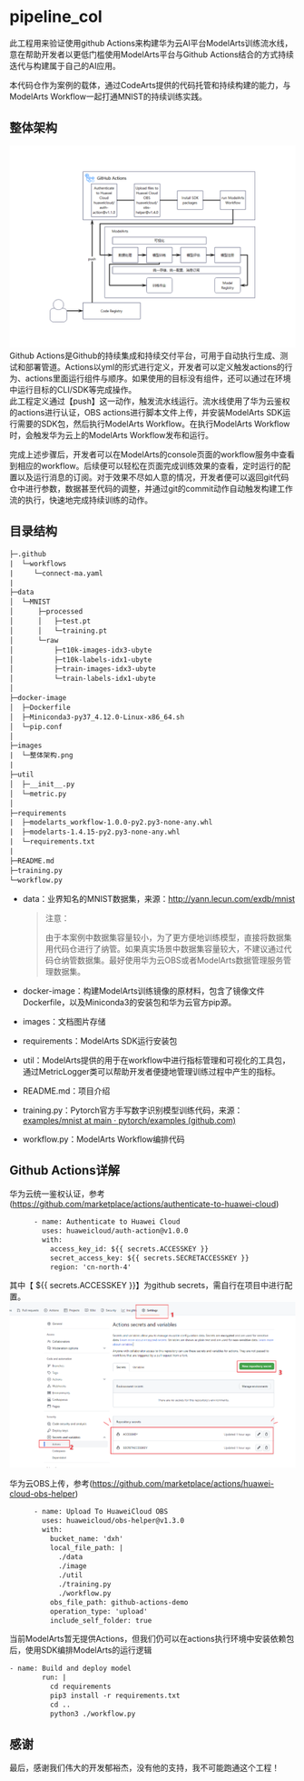 # pipeline_col
此工程用来验证使用github Actions来构建华为云AI平台ModelArts训练流水线，意在帮助开发者以更低门槛使用ModelArts平台与Github Actions结合的方式持续迭代与构建属于自己的AI应用。

本代码仓作为案例的载体，通过CodeArts提供的代码托管和持续构建的能力，与ModelArts Workflow一起打通MNIST的持续训练实践。

## 整体架构
![structure](./images/整体架构.png)
Github Actions是Github的持续集成和持续交付平台，可用于自动执行生成、测试和部署管道。Actions以yml的形式进行定义，开发者可以定义触发actions的行为、actions里面运行组件与顺序。如果使用的目标没有组件，还可以通过在环境中运行目标的CLI/SDK等完成操作。\
此工程定义通过【push】这一动作，触发流水线运行。流水线使用了华为云鉴权的actions进行认证，OBS actions进行脚本文件上传，并安装ModelArts SDK运行需要的SDK包，然后执行ModelArts Workflow。在执行ModelArts Workflow时，会触发华为云上的ModelArts Workflow发布和运行。

完成上述步骤后，开发者可以在ModelArts的console页面的workflow服务中查看到相应的workflow。后续便可以轻松在页面完成训练效果的查看，定时运行的配置以及运行消息的订阅。对于效果不尽如人意的情况，开发者便可以返回git代码仓中进行参数，数据甚至代码的调整，并通过git的commit动作自动触发构建工作流的执行，快速地完成持续训练的动作。

## 目录结构
```txt
├─.github
|  └─workflows
|     └─connect-ma.yaml
|
├─data													
│  └─MNIST
│      ├─processed
│      │   ├─test.pt
│      │   └─training.pt
│      └─raw
│          ├─t10k-images-idx3-ubyte
│          ├─t10k-labels-idx1-ubyte
│          ├─train-images-idx3-ubyte
│          └─train-labels-idx1-ubyte
│              
├─docker-image													
│  ├─Dockerfile
│  ├─Miniconda3-py37_4.12.0-Linux-x86_64.sh
│  └─pip.conf
│    
├─images
|  └─整体架构.png
|
├─util													
│  ├─__init__.py
│  └─metric.py
│        
├─requirements
|  ├─modelarts_workflow-1.0.0-py2.py3-none-any.whl
|  ├─modelarts-1.4.15-py2.py3-none-any.whl
|  └─requirements.txt
|
├─README.md
├─training.py
└─workflow.py
```
- data：业界知名的MNIST数据集，来源：http://yann.lecun.com/exdb/mnist

  > 注意：
  >
  > 由于本案例中数据集容量较小，为了更方便地训练模型，直接将数据集用代码仓进行了纳管。如果真实场景中数据集容量较大，不建议通过代码仓纳管数据集。最好使用华为云OBS或者ModelArts数据管理服务管理数据集。

- docker-image：构建ModelArts训练镜像的原材料，包含了镜像文件Dockerfile，以及Miniconda3的安装包和华为云官方pip源。

- images：文档图片存储

- requirements：ModelArts SDK运行安装包

- util：ModelArts提供的用于在workflow中进行指标管理和可视化的工具包，通过MetricLogger类可以帮助开发者便捷地管理训练过程中产生的指标。


- README.md：项目介绍

- training.py：Pytorch官方手写数字识别模型训练代码，来源：[examples/mnist at main · pytorch/examples (github.com)](https://github.com/pytorch/examples/tree/main/mnist)

- workflow.py：ModelArts Workflow编排代码

## Github Actions详解

华为云统一鉴权认证，参考(https://github.com/marketplace/actions/authenticate-to-huawei-cloud)
```
      - name: Authenticate to Huawei Cloud
        uses: huaweicloud/auth-action@v1.0.0
        with: 
          access_key_id: ${{ secrets.ACCESSKEY }}
          secret_access_key: ${{ secrets.SECRETACCESSKEY }}
          region: 'cn-north-4'
```
其中【 ${{ secrets.ACCESSKEY }}】为github secrets，需自行在项目中进行配置。
![structure](./images/github-secrets.png)

华为云OBS上传，参考(https://github.com/marketplace/actions/huawei-cloud-obs-helper)
```
      - name: Upload To HuaweiCloud OBS
        uses: huaweicloud/obs-helper@v1.3.0
        with:
          bucket_name: 'dxh'
          local_file_path: |
            ./data
            ./image
            ./util
            ./training.py
            ./workflow.py
          obs_file_path: github-actions-demo
          operation_type: 'upload'
          include_self_folder: true
```

当前ModelArts暂无提供Actions，但我们仍可以在actions执行环境中安装依赖包后，使用SDK编排ModelArts的运行逻辑
```
- name: Build and deploy model
        run: |
          cd requirements
          pip3 install -r requirements.txt
          cd ..
          python3 ./workflow.py
```

## 感谢
最后，感谢我们伟大的开发郁裕杰，没有他的支持，我不可能跑通这个工程！
